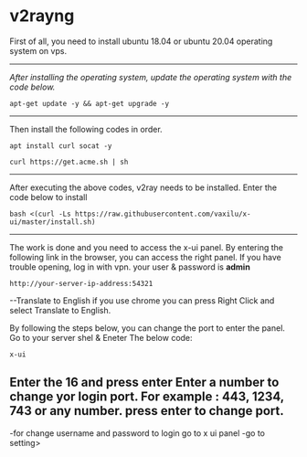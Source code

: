 # v2rayng
First of all, you need to install ubuntu 18.04 or ubuntu 20.04 operating system on vps.

---

*After installing the operating system, update the operating system with the code below.*
```
apt-get update -y && apt-get upgrade -y
```
---
Then install the following codes in order.
```
apt install curl socat -y
```
```
curl https://get.acme.sh | sh
```
---
After executing the above codes, v2ray needs to be installed. Enter the code below to install
```
bash <(curl -Ls https://raw.githubusercontent.com/vaxilu/x-ui/master/install.sh)
```
---
The work is done and you need to access the x-ui panel.
By entering the following link in the browser, you can access the right panel. If you have trouble opening, log in with vpn.
your user & password is **admin**
```
http://your-server-ip-address:54321
```
--Translate to English
if you use chrome you can press Right Click and select Translate  to English. 

By following the steps below, you can change the port to enter the panel.
 Go to your server shel & Eneter The below code:
```
x-ui
```
Enter the 16 and press enter
Enter a number to change yor login port. For example : 443, 1234, 743 or any number. press enter to change port.
---
-for change username and password to login go to x ui panel
-go to setting>
